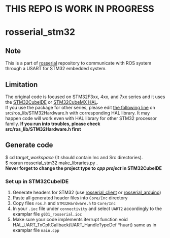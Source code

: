 # THIS REPO IS WORK IN PROGRESS
# rosserial_stm32

## Note
This is a part of [rosserial](https://github.com/ros-drivers/rosserial) repository to communicate with ROS system through a USART for STM32 embedded system.

## Limitation
The original code is focused on STM32F3xx, 4xx, and 7xx series and it uses the [STM32CubeIDE](https://www.st.com/en/development-tools/stm32cubeide.html) or [STM32CubeMX HAL](http://www.st.com/en/development-tools/stm32cubemx.html).  
If you use the package for other series, please edit [the following line](https://github.com/yoneken/rosserial_stm32/blob/master/src/ros_lib/STM32Hardware.h#L38) on src/ros_lib/STM32Hardware.h with corresponding HAL library. 
It may happen code will work even with HAL library for other STM32 processor family. 
**If you run into troubles, please check src/ros_lib/STM32Hardware.h first**



## Generate code
$ cd _target_workspace_ (It should contain Inc and Src directories).  
$ rosrun rosserial_stm32 make_libraries.py .  
**Never forget to change the project type to _cpp project_ in STM32CubeIDE**  

### Set up in STM32CubeIDE

1. Generate headers for STM32 (use [rosserial_client](http://wiki.ros.org/rosserial_client) or [rosserial_arduino](http://wiki.ros.org/rosserial_arduino))
2. Paste all generated header files into `Core/Inc` directory
3. Copy files `ros.h` and `STM32Hardware.h` to `Core/Inc`
4. In your `.ioc` file under `connectivity` and select `UART2` accordingly to the examplar file `g031_rosserial.ioc`
5. Make sure your code implements iterrupt function void HAL_UART_TxCpltCallback(UART_HandleTypeDef *huart) same as in examplar file `main.cpp`
   

